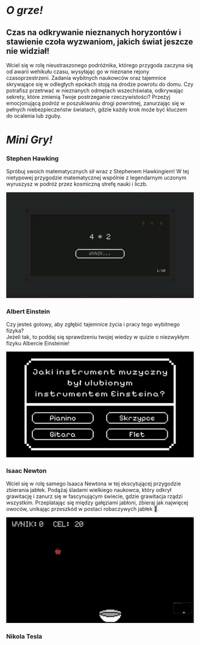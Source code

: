 # **_O grze!_**

## Czas na odkrywanie nieznanych horyzontów i stawienie czoła wyzwaniom, jakich świat jeszcze nie widział!
  
 Wciel się w rolę nieustraszonego podróżnika, którego przygoda zaczyna się od awarii wehikułu czasu, wysyłając go w nieznane rejony czasoprzestrzeni. Zadania wybitnych naukowców oraz tajemnice skrywające się w odległych epokach stoją na drodze powrotu do domu. Czy potrafisz przetrwać w nieznanych odmętach wszechświata, odkrywając sekrety, które zmienią Twoje postrzeganie rzeczywistości? Przeżyj emocjonującą podróż w poszukiwaniu drogi powrotnej, zanurzając się w pełnych niebezpieczeństw światach, gdzie każdy krok może być kluczem do ocalenia lub zguby. 


# **_Mini Gry!_**
  ### Stephen Hawking
   Spróbuj swoich matematycznych sił wraz z Stephenem Hawkingiem!  W tej nietypowej przygodzie matematycznej wspólnie z legendarnym uczonym wyruszysz w podróż przez kosmiczną strefę nauki i liczb.
      
![](docs/Hawking.png)

  ### Albert Einstein
  Czy jesteś gotowy, aby zgłębić tajemnice życia i pracy tego wybitnego fizyka?  
  Jeżeli tak, to poddaj się sprawdzeniu twojej wiedzy w quizie o niezwykłym fizyku Albercie Einsteinie! 
    
![](docs/Einstein.png)
  
  ### Isaac Newton
  Wciel się w rolę samego Isaaca Newtona w tej ekscytującej przygodzie zbierania jabłek. Podążaj śladami wielkiego naukowca, który odkrył grawitację i zanurz się w fascynującym świecie, gdzie grawitacja rządzi wszystkim. Przeplatając się między gałęziami jabłoni, zbieraj jak najwięcej owoców, unikając przeszkód w postaci robaczywych jabłek 🍎.

  ![](docs/Newton.png)

  ### Nikola Tesla
